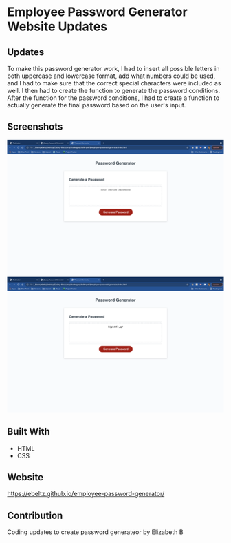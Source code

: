 # Employee Password Generator Website Updates

## Updates
To make this password generator work, I had to insert all possible letters in both uppercase and lowercase format, add what numbers could be used, and I had to make sure that the correct special characters were included as well. I then had to create the function to generate the password conditions. After the function for the password conditions, I had to create a function to actually generate the final password based on the user's input. 

## Screenshots
![Screenshot #1](https://github.com/ebeltz/employee-password-generator/blob/main/assets/images/screenshot1.png)
![Screenshot #2](https://github.com/ebeltz/employee-password-generator/blob/main/assets/images/screenshot2.png)

## Built With
* HTML
* CSS

## Website
https://ebeltz.github.io/employee-password-generator/

## Contribution
Coding updates to create password generateor by Elizabeth B
